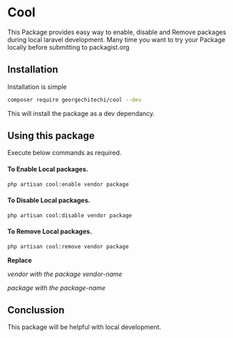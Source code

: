 # Cool

This Package provides easy way to enable, disable and Remove packages during local laravel development.
Many time you want to try your Package locally before submitting to packagist.org 

## Installation

Installation is simple
```bash
composer require georgechitechi/cool --dev
```
This will install the package as a dev dependancy.

## Using this package

Execute below commands as required.

#### To Enable Local packages.
```bash
php artisan cool:enable vendor package
````

#### To Disable Local packages.
```bash
php artisan cool:disable vendor package
````
#### To Remove Local packages.
```bash
php artisan cool:remove vendor package
````
**Replace**

*vendor with the package vendor-name*

*package with the package-name*

## Conclussion
This package will be helpful with local development.